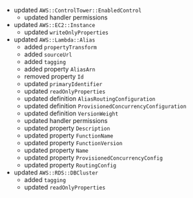 - updated `AWS::ControlTower::EnabledControl`
  - updated handler permissions
- updated `AWS::EC2::Instance`
  - updated `writeOnlyProperties`
- updated `AWS::Lambda::Alias`
  - added `propertyTransform`
  - added `sourceUrl`
  - added `tagging`
  - added property `AliasArn`
  - removed property `Id`
  - updated `primaryIdentifier`
  - updated `readOnlyProperties`
  - updated definition `AliasRoutingConfiguration`
  - updated definition `ProvisionedConcurrencyConfiguration`
  - updated definition `VersionWeight`
  - updated handler permissions
  - updated property `Description`
  - updated property `FunctionName`
  - updated property `FunctionVersion`
  - updated property `Name`
  - updated property `ProvisionedConcurrencyConfig`
  - updated property `RoutingConfig`
- updated `AWS::RDS::DBCluster`
  - added `tagging`
  - updated `readOnlyProperties`
